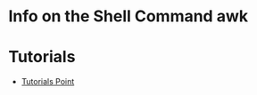 # Info on the Shell Command awk

# Tutorials 

- [Tutorials Point](https://www.tutorialspoint.com/awk/index.htm)
